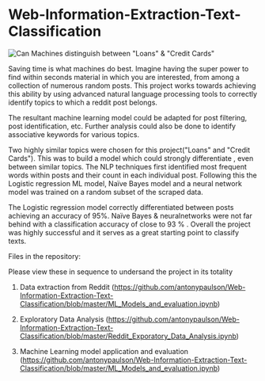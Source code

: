 # Web-Information-Extraction-Text-Classification

![Can Machines distinguish between "Loans" & "Credit Cards"](https://encrypted-tbn0.gstatic.com/images?q=tbn:ANd9GcTK6OPickg91Rkj4IftgkJb95G2wDLGngjjwly9COhEUgFnC3CD)

Saving time is what machines do best. Imagine having the super power to find within seconds material in which you are interested, from among a collection of numerous random posts. This project works towards achieving this ability by using advanced natural language processing tools to correctly identify topics to which a reddit post belongs.

The resultant machine learning model could be adapted for post filtering, post identification, etc. Further analysis could also be done to identify associative keywords for various topics.

Two highly similar topics were chosen for this project("Loans" and "Credit Cards"). This was to build a model which could strongly differentiate , even between similar topics. The NLP techniques first identified most frequent words within posts and their count in each individual post. Following this the Logistic regression ML model, Naïve Bayes model and a neural network model was trained on a random subset of the scraped data.

The Logistic regression model correctly differentiated between posts achieving an accuracy of 95%. Naïve Bayes & neuralnetworks were not far behind with a classification accuracy of close to 93 % . Overall the project was highly successful and it serves as a great starting point to classify texts.

Files in the repository:

Please view these in sequence to undersand the project in its totality

1) Data extraction from Reddit 
(https://github.com/antonypaulson/Web-Information-Extraction-Text-Classification/blob/master/ML_Models_and_evaluation.ipynb)

2) Exploratory Data Analysis
(https://github.com/antonypaulson/Web-Information-Extraction-Text-Classification/blob/master/Reddit_Exporatory_Data_Analysis.ipynb)

3) Machine Learning model application and evaluation 
(https://github.com/antonypaulson/Web-Information-Extraction-Text-Classification/blob/master/ML_Models_and_evaluation.ipynb)
